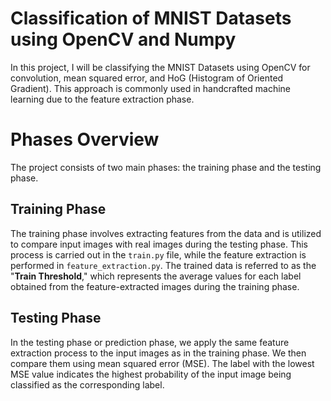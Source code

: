 # Classification of MNIST Datasets using OpenCV and Numpy

In this project, I will be classifying the MNIST Datasets using OpenCV for convolution, mean squared error, and HoG (Histogram of Oriented Gradient). This approach is commonly used in handcrafted machine learning due to the feature extraction phase.

# Phases Overview

The project consists of two main phases: the training phase and the testing phase.

## Training Phase

The training phase involves extracting features from the data and is utilized to compare input images with real images during the testing phase. This process is carried out in the `train.py` file, while the feature extraction is performed in `feature_extraction.py`. The trained data is referred to as the "__Train Threshold__," which represents the average values for each label obtained from the feature-extracted images during the training phase.

## Testing Phase

In the testing phase or prediction phase, we apply the same feature extraction process to the input images as in the training phase. We then compare them using mean squared error (MSE). The label with the lowest MSE value indicates the highest probability of the input image being classified as the corresponding label.
